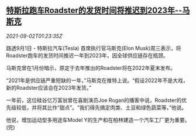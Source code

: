 <!--1630546262000-->
[特斯拉跑车Roadster的发货时间将推迟到2023年--马斯克](https://cn.reuters.com/article/tesla-roadster-shipment-delay-musk-0902-idCNKBS2FY03E)
------

<div><i>2021-09-02T01:23:35Z</i></div><p>路透9月1日 - 特斯拉汽车(Tesla) 首席执行官马斯克(Elon Musk)周三表示，将Roadster跑车的发货时间推迟一年到2023年，因全球供应链存在瓶颈。</p><p>马斯克曾在1月份暗示，原定于去年推出的Roadster将在2022年夏末发布。</p><p>“2021年是供应链严重短缺的一年，”马斯克在推特上说。“假设2022年不是大戏，新的Roadster应该会在2023年发货。”</p><p>一年前，这位硅谷亿万富翁曾在喜剧演员Joe Rogan的播客中说，Roadster的优先级较低，并将其比作“甜点”。“我们得先搞定肉类、土豆和绿色蔬菜等，”他说。</p><p>他说，增加运动型多用途车Model Y的生产和在柏林建造一个汽车工厂更为重要。(完)</p>
